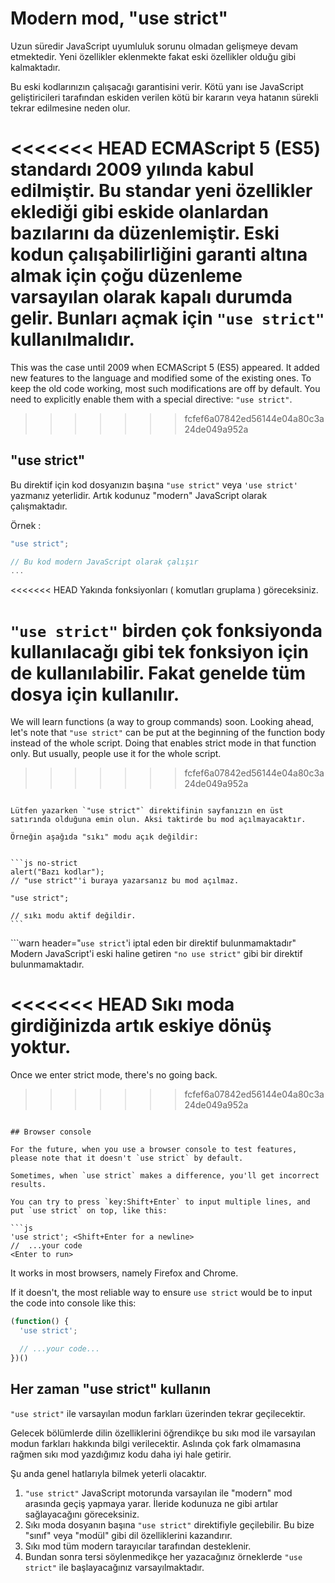 # Modern mod, "use strict"

Uzun süredir JavaScript uyumluluk sorunu olmadan gelişmeye devam etmektedir. Yeni özellikler eklenmekte fakat eski özellikler olduğu gibi kalmaktadır.

Bu eski kodlarınızın çalışacağı garantisini verir. Kötü yanı ise JavaScript geliştiricileri tarafından eskiden verilen kötü bir kararın veya hatanın sürekli tekrar edilmesine neden olur. 

<<<<<<< HEAD
ECMAScript 5 (ES5) standardı 2009 yılında kabul edilmiştir. Bu standar yeni özellikler eklediği gibi eskide olanlardan bazılarını da düzenlemiştir. Eski kodun çalışabilirliğini garanti altına almak için çoğu düzenleme varsayılan olarak kapalı durumda gelir. Bunları açmak için `"use strict"` kullanılmalıdır.
=======
This was the case until 2009 when ECMAScript 5 (ES5) appeared. It added new features to the language and modified some of the existing ones. To keep the old code working, most such modifications are off by default. You need to explicitly enable them with a special directive: `"use strict"`.
>>>>>>> fcfef6a07842ed56144e04a80c3a24de049a952a

## "use strict"

Bu direktif için kod dosyanızın başına `"use strict"` veya `'use strict'` yazmanız yeterlidir. Artık kodunuz "modern" JavaScript olarak çalışmaktadır.

Örnek : 

```js
"use strict";

// Bu kod modern JavaScript olarak çalışır
...
```

<<<<<<< HEAD
Yakında fonksiyonları ( komutları gruplama ) göreceksiniz. 

`"use strict"` birden çok fonksiyonda kullanılacağı gibi tek fonksiyon için de kullanılabilir. Fakat genelde tüm dosya için kullanılır.
=======
We will learn functions (a way to group commands) soon. Looking ahead, let's note that `"use strict"` can be put at the beginning of the function body instead of the whole script. Doing that enables strict mode in that function only. But usually, people use it for the whole script.
>>>>>>> fcfef6a07842ed56144e04a80c3a24de049a952a


````warn header="\"use strict\" in en üstte olduğuna emin olun"

Lütfen yazarken `"use strict"` direktifinin sayfanızın en üst satırında olduğuna emin olun. Aksi taktirde bu mod açılmayacaktır.

Örneğin aşağıda "sıkı" modu açık değildir:


```js no-strict
alert("Bazı kodlar");
// "use strict"'i buraya yazarsanız bu mod açılmaz.

"use strict";

// sıkı modu aktif değildir.
```

````

```warn header="`use strict`'i iptal eden bir direktif bulunmamaktadır"
Modern JavaScript'i eski haline getiren `"no use strict"` gibi bir direktif bulunmamaktadır.

<<<<<<< HEAD
Sıkı moda girdiğinizda artık eskiye dönüş yoktur.
=======
Once we enter strict mode, there's no going back.
>>>>>>> fcfef6a07842ed56144e04a80c3a24de049a952a
```

## Browser console

For the future, when you use a browser console to test features, please note that it doesn't `use strict` by default.

Sometimes, when `use strict` makes a difference, you'll get incorrect results.

You can try to press `key:Shift+Enter` to input multiple lines, and put `use strict` on top, like this:

```js
'use strict'; <Shift+Enter for a newline>
//  ...your code
<Enter to run>
```

It works in most browsers, namely Firefox and Chrome.

If it doesn't, the most reliable way to ensure `use strict` would be to input the code into console like this:

```js
(function() {
  'use strict';

  // ...your code...
})()
```

## Her zaman "use strict" kullanın

`"use strict"` ile varsayılan modun farkları üzerinden tekrar geçilecektir.

Gelecek bölümlerde dilin özelliklerini öğrendikçe bu sıkı mod ile varsayılan modun farkları hakkında bilgi verilecektir. Aslında çok fark olmamasına rağmen sıkı mod yazdığımız kodu daha iyi hale getirir.

Şu anda genel hatlarıyla bilmek yeterli olacaktır.

1. `"use strict"` JavaScript motorunda varsayılan ile "modern" mod arasında geçiş yapmaya yarar. İleride kodunuza ne gibi artılar sağlayacağını göreceksiniz.
2. Sıkı moda dosyanın başına `"use strict"` direktifiyle geçilebilir. Bu bize "sınıf" veya "modül" gibi dil özelliklerini kazandırır.
3. Sıkı mod tüm modern tarayıcılar tarafından desteklenir.
4. Bundan sonra tersi söylenmedikçe her yazacağınız örneklerde  `"use strict"` ile başlayacağınız varsayılmaktadır. 
